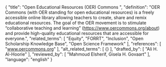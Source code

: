 {
  "title": "Open Educational Resources (OER) Commons ",
  "definition": "OER Commons (with OER standing for open educational resources) is a freely accessible online library allowing teachers to create, share and remix educational resources. The goal of the OER movement is to stimulate “collaborative teaching and learning” (https://www.oercommons.org/about) and provide high-quality educational resources that are accessible for everyone.",
  "related_terms": [
    "Equity",
    "FORRT",
    "Inclusion",
    "Open Scholarship Knowledge Base",
    "Open Science Framework"
  ],
  "references": [
    "www.oercommons.org"
  ],
  "alt_related_terms": [
    {}
  ],
  "drafted_by": [
    "Ali H. Al-Hoorie"
  ],
  "reviewed_by": [
    "Mahmoud Elsherif, Gisela H. Govaart"
  ],
  "language": "english"
}
